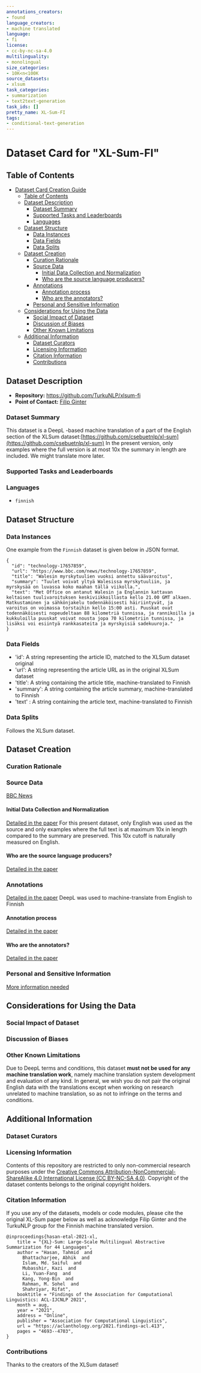 ```yaml
---
annotations_creators:
- found
language_creators:
- machine translated
language:
- fi
license:
- cc-by-nc-sa-4.0
multilinguality:
- monolingual
size_categories:
- 10K<n<100K
source_datasets:
- xlsum
task_categories:
- summarization
- text2text-generation
task_ids: []
pretty_name: XL-Sum-FI
tags:
- conditional-text-generation
---
```


# Dataset Card for "XL-Sum-FI"

## Table of Contents
- [Dataset Card Creation Guide](#dataset-card-creation-guide)
  - [Table of Contents](#table-of-contents)
  - [Dataset Description](#dataset-description)
    - [Dataset Summary](#dataset-summary)
    - [Supported Tasks and Leaderboards](#supported-tasks-and-leaderboards)
    - [Languages](#languages)
  - [Dataset Structure](#dataset-structure)
    - [Data Instances](#data-instances)
    - [Data Fields](#data-fields)
    - [Data Splits](#data-splits)
  - [Dataset Creation](#dataset-creation)
    - [Curation Rationale](#curation-rationale)
    - [Source Data](#source-data)
      - [Initial Data Collection and Normalization](#initial-data-collection-and-normalization)
      - [Who are the source language producers?](#who-are-the-source-language-producers)
    - [Annotations](#annotations)
      - [Annotation process](#annotation-process)
      - [Who are the annotators?](#who-are-the-annotators)
    - [Personal and Sensitive Information](#personal-and-sensitive-information)
  - [Considerations for Using the Data](#considerations-for-using-the-data)
    - [Social Impact of Dataset](#social-impact-of-dataset)
    - [Discussion of Biases](#discussion-of-biases)
    - [Other Known Limitations](#other-known-limitations)
  - [Additional Information](#additional-information)
    - [Dataset Curators](#dataset-curators)
    - [Licensing Information](#licensing-information)
    - [Citation Information](#citation-information)
    - [Contributions](#contributions)

## Dataset Description

- **Repository:** https://github.com/TurkuNLP/xlsum-fi
- **Point of Contact:** [Filip Ginter](mailto:figint@utu.fi)

### Dataset Summary

This dataset is a DeepL -based machine translation of a part of the English section of the XLSum dataset:[https://github.com/csebuetnlp/xl-sum](https://github.com/csebuetnlp/xl-sum) In the present version, only examples where the full version is at most 10x the summary in length are included. We might translate more later.

### Supported Tasks and Leaderboards


### Languages

-  `finnish`


## Dataset Structure

### Data Instances

One example from the `Finnish` dataset is given below in JSON format. 
  ```
  {
    "id": "technology-17657859",
    "url": "https://www.bbc.com/news/technology-17657859",
    "title": "Walesin myrskytuulien vuoksi annettu säävaroitus",
    "summary": "Tuulet voivat yltyä Walesissa myrskytuuliin, ja myrskysää on luvassa koko maahan tällä viikolla.",
    "text": "Met Office on antanut Walesin ja Englannin kattavan keltaisen tuulivaroituksen keskiviikkoillasta kello 21.00 GMT alkaen. Matkustaminen ja sähkönjakelu todennäköisesti häiriintyvät, ja varoitus on voimassa torstaihin kello 15:00 asti. Puuskat ovat todennäköisesti nopeudeltaan 88 kilometriä tunnissa, ja rannikoilla ja kukkuloilla puuskat voivat nousta jopa 70 kilometriin tunnissa, ja lisäksi voi esiintyä rankkasateita ja myrskyisiä sadekuuroja."
  }
  ```

### Data Fields
-  'id': A string representing the article ID, matched to the XLSum dataset original
-  'url': A string representing the article URL as in the original XLSum dataset
-  'title': A string containing the article title, machine-translated to Finnish
-  'summary': A string containing the article summary, machine-translated to Finnish
-  'text' : A string containing the article text, machine-translated to Finnish


### Data Splits

Follows the XLSum dataset.

## Dataset Creation

### Curation Rationale

### Source Data

[BBC News](https://www.bbc.co.uk/ws/languages)

#### Initial Data Collection and Normalization

[Detailed in the paper](https://aclanthology.org/2021.findings-acl.413/) For this present dataset, only English was used as the source and only examples where the full text is at maximum 10x in length compared to the summary are preserved. This 10x cutoff is naturally measured on English.

#### Who are the source language producers?

[Detailed in the paper](https://aclanthology.org/2021.findings-acl.413/) 

### Annotations

[Detailed in the paper](https://aclanthology.org/2021.findings-acl.413/) DeepL was used to machine-translate from English to Finnish

#### Annotation process

[Detailed in the paper](https://aclanthology.org/2021.findings-acl.413/) 

#### Who are the annotators?

[Detailed in the paper](https://aclanthology.org/2021.findings-acl.413/) 

### Personal and Sensitive Information

[More information needed](https://github.com/csebuetnlp/xl-sum)

## Considerations for Using the Data

### Social Impact of Dataset

### Discussion of Biases

### Other Known Limitations

Due to DeepL terms and conditions, this dataset **must not be used for any machine translation work**, namely machine translation system development and evaluation of any kind. In general, we wish you do not pair the original English data with the translations except when working on research unrelated to machine translation, so as not to infringe on the terms and conditions.

## Additional Information

### Dataset Curators


### Licensing Information

Contents of this repository are restricted to only non-commercial research purposes under the [Creative Commons Attribution-NonCommercial-ShareAlike 4.0 International License (CC BY-NC-SA 4.0)](https://creativecommons.org/licenses/by-nc-sa/4.0/). Copyright of the dataset contents belongs to the original copyright holders.

### Citation Information

If you use any of the datasets, models or code modules, please cite the original XL-Sum paper below as well as acknowledge Filip Ginter and the TurkuNLP group for the Finnish machine translated version.

```
@inproceedings{hasan-etal-2021-xl,
    title = "{XL}-Sum: Large-Scale Multilingual Abstractive Summarization for 44 Languages",
    author = "Hasan, Tahmid  and
      Bhattacharjee, Abhik  and
      Islam, Md. Saiful  and
      Mubasshir, Kazi  and
      Li, Yuan-Fang  and
      Kang, Yong-Bin  and
      Rahman, M. Sohel  and
      Shahriyar, Rifat",
    booktitle = "Findings of the Association for Computational Linguistics: ACL-IJCNLP 2021",
    month = aug,
    year = "2021",
    address = "Online",
    publisher = "Association for Computational Linguistics",
    url = "https://aclanthology.org/2021.findings-acl.413",
    pages = "4693--4703",
}
```


### Contributions

Thanks to the creators of the XLSum dataset!